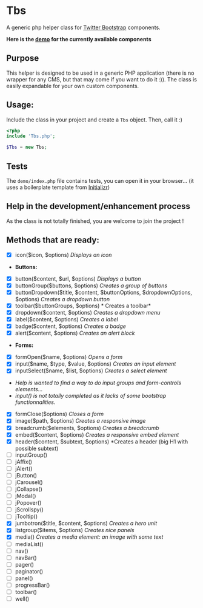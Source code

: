 Tbs
===

A generic php helper class for [Twitter Bootstrap](http://getbootstrap.com/) components.

**Here is the [demo](http://experimentslabs.com/test/tbs/index.php) for the currently available components**

## Purpose
This helper is designed to be used in a generic PHP application (there is no wrapper for any CMS, but that may come if you want to do it :)).
The class is easily expandable for your own custom components.

## Usage:
Include the class in your project and create a `Tbs` object. Then, call it :)

```PHP
<?php
include 'Tbs.php';

$Tbs = new Tbs;
```

## Tests
The `demo/index.php` file contains tests, you can open it in your browser... (it uses a boilerplate template from [Initializr](http://www.initializr.com/))

## Help in the development/enhancement process
As the class is not totally finished, you are welcome to join the project !

## Methods that are ready:

 - [x] icon($icon, $options) *Displays an icon*
 - **Buttons:**
  - [x] button($content, $url, $options) *Displays a button*
  - [x] buttonGroup($buttons, $options) *Creates a group of buttons*
  - [x] buttonDropdown($title, $content, $buttonOptions, $dropdownOptions, $options) *Creates a dropdown button*
  - [x] toolbar($buttonGroups, $options) * Creates a toolbar*
 - [x] dropdown($content, $options) *Creates a dropdown menu*
 - [x] label($content, $options) *Creates a label*
 - [x] badge($content, $options) *Creates a badge*
 - [x] alert($content, $options) *Creates an alert block*
 - **Forms:**
  - [x] formOpen($name, $options) *Opens a form*
  - [x] input($name, $type, $value, $options) *Creates an input element*
   - [x] inputSelect($name, $list, $options) *Creates a select element*
   - *Help is wanted to find a way to do input groups and form-controls elements...*
   - *input() is not totally completed as it lacks of some bootstrap functionnalities.*
  - [x] formClose($options) *Closes a form*
 - [x] image($path, $options) *Creates a responsive image*
 - [x] breadcrumb($elements, $options) *Creates a breadcrumb*
 - [x] embed($content, $options) *Creates a responsive embed element*
 - [x] header($content, $subtext, $options) *Creates a header (big H1 with possible subtext)
 - [ ] inputGroup()
 - [ ] jAffix()
 - [ ] jAlert()
 - [ ] jButton()
 - [ ] jCarousel()
 - [ ] jCollapse()
 - [ ] jModal()
 - [ ] jPopover()
 - [ ] jScrollspy()
 - [ ] jTooltip()
 - [x] jumbotron($title, $content, $options) *Creates a hero unit*
 - [x] listgroup($items, $options) *Creates nice panels*
 - [x] media() *Creates a media element: an image with some text*
  - [ ] mediaList()
 - [ ] nav()
 - [ ] navBar()
 - [ ] pager()
 - [ ] paginator()
 - [ ] panel()
 - [ ] progressBar()
 - [ ] toolbar()
 - [ ] well()